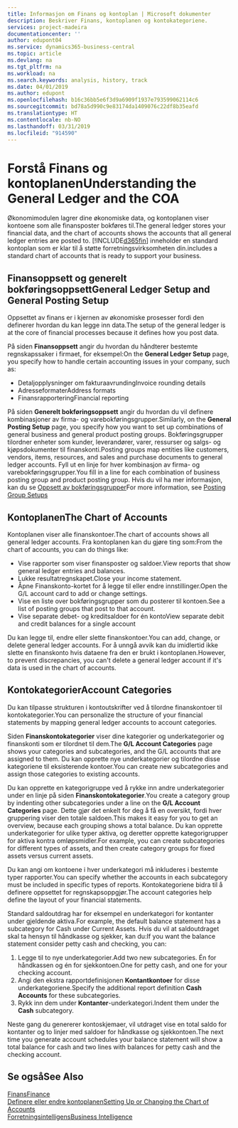 ```yaml
---
title: Informasjon om Finans og kontoplan | Microsoft dokumenter
description: Beskriver Finans, kontoplanen og kontokategoriene.
services: project-madeira
documentationcenter: ''
author: edupont04
ms.service: dynamics365-business-central
ms.topic: article
ms.devlang: na
ms.tgt_pltfrm: na
ms.workload: na
ms.search.keywords: analysis, history, track
ms.date: 04/01/2019
ms.author: edupont
ms.openlocfilehash: b16c36bb5e6f3d9a6909f1937e793599062114c6
ms.sourcegitcommit: bd78a5d990c9e83174da1409076c22df8b35eafd
ms.translationtype: HT
ms.contentlocale: nb-NO
ms.lasthandoff: 03/31/2019
ms.locfileid: "914590"
---
```

# <a name="understanding-the-general-ledger-and-the-coa"></a><span data-ttu-id="c8799-103">Forstå Finans og kontoplanen</span><span class="sxs-lookup"><span data-stu-id="c8799-103">Understanding the General Ledger and the COA</span></span>
<span data-ttu-id="c8799-104">Økonomimodulen lagrer dine økonomiske data, og kontoplanen viser kontoene som alle finansposter bokføres til.</span><span class="sxs-lookup"><span data-stu-id="c8799-104">The general ledger stores your financial data, and the chart of accounts shows the accounts that all general ledger entries are posted to.</span></span> [!INCLUDE[d365fin](includes/d365fin_md.md)] <span data-ttu-id="c8799-105">inneholder en standard kontoplan som er klar til å støtte forretningsvirksomheten din.</span><span class="sxs-lookup"><span data-stu-id="c8799-105">includes a standard chart of accounts that is ready to support your business.</span></span>

## <a name="general-ledger-setup-and-general-posting-setup"></a><span data-ttu-id="c8799-106">Finansoppsett og generelt bokføringsoppsett</span><span class="sxs-lookup"><span data-stu-id="c8799-106">General Ledger Setup and General Posting Setup</span></span>
<span data-ttu-id="c8799-107">Oppsettet av finans er i kjernen av økonomiske prosesser fordi den definerer hvordan du kan legge inn data.</span><span class="sxs-lookup"><span data-stu-id="c8799-107">The setup of the general ledger is at the core of financial processes because it defines how you post data.</span></span>  

<span data-ttu-id="c8799-108">På siden **Finansoppsett** angir du hvordan du håndterer bestemte regnskapssaker i firmaet, for eksempel:</span><span class="sxs-lookup"><span data-stu-id="c8799-108">On the **General Ledger Setup** page, you specify how to handle certain accounting issues in your company, such as:</span></span>  

* <span data-ttu-id="c8799-109">Detaljopplysninger om fakturaavrunding</span><span class="sxs-lookup"><span data-stu-id="c8799-109">Invoice rounding details</span></span>  
* <span data-ttu-id="c8799-110">Adresseformater</span><span class="sxs-lookup"><span data-stu-id="c8799-110">Address formats</span></span>  
* <span data-ttu-id="c8799-111">Finansrapportering</span><span class="sxs-lookup"><span data-stu-id="c8799-111">Financial reporting</span></span>  

<span data-ttu-id="c8799-112">På siden **Generelt bokføringsoppsett** angir du hvordan du vil definere kombinasjoner av firma- og varebokføringsgrupper.</span><span class="sxs-lookup"><span data-stu-id="c8799-112">Similarly, on the **General Posting Setup** page, you specify how you want to set up combinations of general business and general product posting groups.</span></span> <span data-ttu-id="c8799-113">Bokføringsgrupper tilordner enheter som kunder, leverandører, varer, ressurser og salgs- og kjøpsdokumenter til finanskonti.</span><span class="sxs-lookup"><span data-stu-id="c8799-113">Posting groups map entities like customers, vendors, items, resources, and sales and purchase documents to general ledger accounts.</span></span> <span data-ttu-id="c8799-114">Fyll ut en linje for hver kombinasjon av firma- og varebokføringsgrupper.</span><span class="sxs-lookup"><span data-stu-id="c8799-114">You fill in a line for each combination of business posting group and product posting group.</span></span> <span data-ttu-id="c8799-115">Hvis du vil ha mer informasjon, kan du se [Oppsett av bokføringsgrupper](finance-posting-groups.md)</span><span class="sxs-lookup"><span data-stu-id="c8799-115">For more information, see [Posting Group Setups](finance-posting-groups.md)</span></span>  

## <a name="the-chart-of-accounts"></a><span data-ttu-id="c8799-116">Kontoplanen</span><span class="sxs-lookup"><span data-stu-id="c8799-116">The Chart of Accounts</span></span>
<span data-ttu-id="c8799-117">Kontoplanen viser alle finanskontoer.</span><span class="sxs-lookup"><span data-stu-id="c8799-117">The chart of accounts shows all general ledger accounts.</span></span> <span data-ttu-id="c8799-118">Fra kontoplanen kan du gjøre ting som:</span><span class="sxs-lookup"><span data-stu-id="c8799-118">From the chart of accounts, you can do things like:</span></span>  

* <span data-ttu-id="c8799-119">Vise rapporter som viser finansposter og saldoer.</span><span class="sxs-lookup"><span data-stu-id="c8799-119">View reports that show general ledger entries and balances.</span></span>  
* <span data-ttu-id="c8799-120">Lukke resultatregnskapet.</span><span class="sxs-lookup"><span data-stu-id="c8799-120">Close your income statement.</span></span>  
* <span data-ttu-id="c8799-121">Åpne Finanskonto-kortet for å legge til eller endre innstillinger.</span><span class="sxs-lookup"><span data-stu-id="c8799-121">Open the G/L account card to add or change settings.</span></span>  
* <span data-ttu-id="c8799-122">Vise en liste over bokføringsgrupper som du posterer til kontoen.</span><span class="sxs-lookup"><span data-stu-id="c8799-122">See a list of posting groups that post to that account.</span></span>
* <span data-ttu-id="c8799-123">Vise separate debet- og kreditsaldoer for én konto</span><span class="sxs-lookup"><span data-stu-id="c8799-123">View separate debit and credit balances for a single account</span></span>  

<span data-ttu-id="c8799-124">Du kan legge til, endre eller slette finanskontoer.</span><span class="sxs-lookup"><span data-stu-id="c8799-124">You can add, change, or delete general ledger accounts.</span></span> <span data-ttu-id="c8799-125">For å unngå avvik kan du imidlertid ikke slette en finanskonto hvis dataene fra den er brukt i kontoplanen.</span><span class="sxs-lookup"><span data-stu-id="c8799-125">However, to prevent discrepancies, you can't delete a general ledger account if it's data is used in the chart of accounts.</span></span>  

## <a name="account-categories"></a><span data-ttu-id="c8799-126">Kontokategorier</span><span class="sxs-lookup"><span data-stu-id="c8799-126">Account Categories</span></span>
<span data-ttu-id="c8799-127">Du kan tilpasse strukturen i kontoutskrifter ved å tilordne finanskontoer til kontokategorier.</span><span class="sxs-lookup"><span data-stu-id="c8799-127">You can personalize the structure of your financial statements by mapping general ledger accounts to account categories.</span></span>  

<span data-ttu-id="c8799-128">Siden **Finanskontokategorier** viser dine kategorier og underkategorier og finanskonti som er tilordnet til dem.</span><span class="sxs-lookup"><span data-stu-id="c8799-128">The **G/L Account Categories** page shows your categories and subcategories, and the G/L accounts that are assigned to them.</span></span> <span data-ttu-id="c8799-129">Du kan opprette nye underkategorier og tilordne disse kategoriene til eksisterende kontoer.</span><span class="sxs-lookup"><span data-stu-id="c8799-129">You can create new subcategories and assign those categories to existing accounts.</span></span>  

<span data-ttu-id="c8799-130">Du kan opprette en kategorigruppe ved å rykke inn andre underkategorier under en linje på siden **Finanskontokategorier**.</span><span class="sxs-lookup"><span data-stu-id="c8799-130">You create a category group by indenting other subcategories under a line on the **G/L Account Categories** page.</span></span> <span data-ttu-id="c8799-131">Dette gjør det enkelt for deg å få en oversikt, fordi hver gruppering viser den totale saldoen.</span><span class="sxs-lookup"><span data-stu-id="c8799-131">This makes it easy for you to get an overview, because each grouping shows a total balance.</span></span> <span data-ttu-id="c8799-132">Du kan opprette underkategorier for ulike typer aktiva, og deretter opprette kategorigrupper for aktiva kontra omløpsmidler.</span><span class="sxs-lookup"><span data-stu-id="c8799-132">For example, you can create subcategories for different types of assets, and then create category groups for fixed assets versus current assets.</span></span>  

<span data-ttu-id="c8799-133">Du kan angi om kontoene i hver underkategori må inkluderes i bestemte typer rapporter.</span><span class="sxs-lookup"><span data-stu-id="c8799-133">You can specify whether the accounts in each subcategory must be included in specific types of reports.</span></span> <span data-ttu-id="c8799-134">Kontokategoriene bidra til å definere oppsettet for regnskapsoppgjør.</span><span class="sxs-lookup"><span data-stu-id="c8799-134">The account categories help define the layout of your financial statements.</span></span>  

<span data-ttu-id="c8799-135">Standard saldoutdrag har for eksempel en underkategori for kontanter under gjeldende aktiva.</span><span class="sxs-lookup"><span data-stu-id="c8799-135">For example, the default balance statement has a subcategory for Cash under Current Assets.</span></span> <span data-ttu-id="c8799-136">Hvis du vil at saldoutdraget skal ta hensyn til håndkasse og sjekker, kan du:</span><span class="sxs-lookup"><span data-stu-id="c8799-136">If you want the balance statement consider petty cash and checking, you can:</span></span>  

1. <span data-ttu-id="c8799-137">Legge til to nye underkategorier.</span><span class="sxs-lookup"><span data-stu-id="c8799-137">Add two new subcategories.</span></span> <span data-ttu-id="c8799-138">Én for håndkassen og én for sjekkontoen.</span><span class="sxs-lookup"><span data-stu-id="c8799-138">One for petty cash, and one for your checking account.</span></span>  
2. <span data-ttu-id="c8799-139">Angi den ekstra rapportdefinisjonen **Kontantkontoer** for disse underkategoriene.</span><span class="sxs-lookup"><span data-stu-id="c8799-139">Specify the additional report definition **Cash Accounts** for these subcategories.</span></span>  
3. <span data-ttu-id="c8799-140">Rykk inn dem under **Kontanter**-underkategori.</span><span class="sxs-lookup"><span data-stu-id="c8799-140">Indent them under the **Cash** subcategory.</span></span>  

<span data-ttu-id="c8799-141">Neste gang du genererer kontoskjemaer, vil utdraget vise en total saldo for kontanter og to linjer med saldoer for håndkasse og sjekkontoen.</span><span class="sxs-lookup"><span data-stu-id="c8799-141">The next time you generate account schedules your balance statement will show a total balance for cash and two lines with balances for petty cash and the checking account.</span></span>  

## <a name="see-also"></a><span data-ttu-id="c8799-142">Se også</span><span class="sxs-lookup"><span data-stu-id="c8799-142">See Also</span></span>
[<span data-ttu-id="c8799-143">Finans</span><span class="sxs-lookup"><span data-stu-id="c8799-143">Finance</span></span>](finance.md)  
[<span data-ttu-id="c8799-144">Definere eller endre kontoplanen</span><span class="sxs-lookup"><span data-stu-id="c8799-144">Setting Up or Changing the Chart of Accounts</span></span>](finance-setup-chart-accounts.md)  
[<span data-ttu-id="c8799-145">Forretningsintelligens</span><span class="sxs-lookup"><span data-stu-id="c8799-145">Business Intelligence</span></span>](bi.md)  
